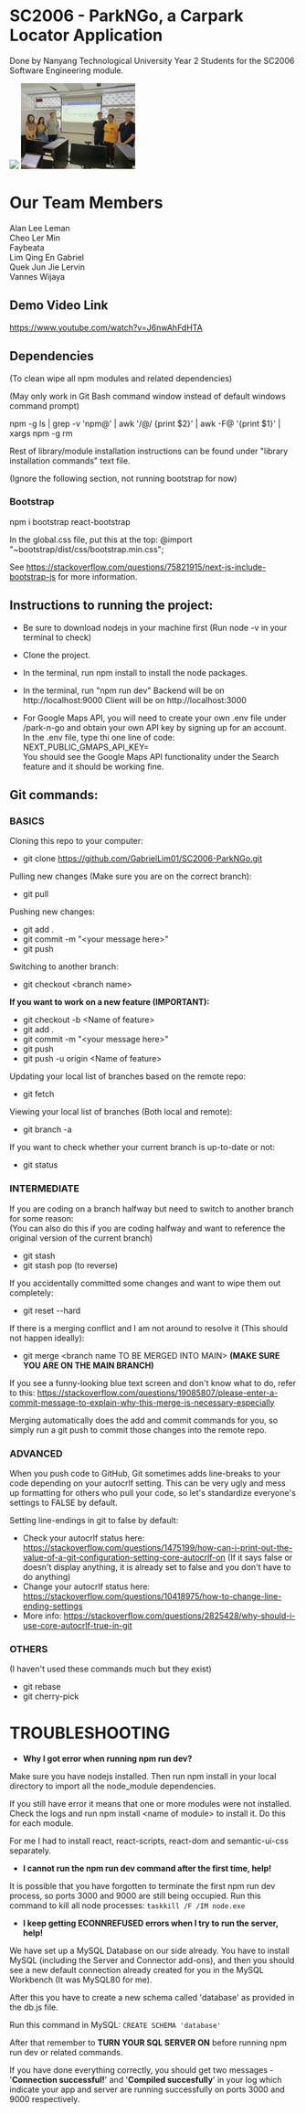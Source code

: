 # SC2006 - ParkNGo, a Carpark Locator Application

Done by Nanyang Technological University Year 2 Students for the SC2006 Software Engineering module.

<p float="left">
  <img src="https://github.com/GabrielLim01/SC2006-ParkNGo/blob/main/park-n-go/public/images/application_dashboard.jpg" width="200" />
  <img src="https://github.com/GabrielLim01/SC2006-ParkNGo/blob/main/park-n-go/public/images/groupPhoto3.jpg" width="200" /> 
</p>

# Our Team Members
Alan Lee Leman<br />
Cheo Ler Min<br />
Faybeata<br />
Lim Qing En Gabriel<br />
Quek Jun Jie Lervin<br />
Vannes Wijaya


## Demo Video Link ##

https://www.youtube.com/watch?v=J6nwAhFdHTA


## Dependencies ##
(To clean wipe all npm modules and related dependencies)

(May only work in Git Bash command window instead of default windows command prompt)

npm -g ls | grep -v 'npm@' | awk '/@/ {print $2}' | awk -F@ '{print $1}' | xargs npm -g rm


Rest of library/module installation instructions can be found under "library installation commands" text file.
<br />

(Ignore the following section, not running bootstrap for now)
### Bootstrap ###
npm i bootstrap react-bootstrap

In the global.css file, put this at the top:
@import "~bootstrap/dist/css/bootstrap.min.css";

See https://stackoverflow.com/questions/75821915/next-js-include-bootstrap-js for more information.


## Instructions to running the project:

- Be sure to download nodejs in your machine first (Run node -v in your terminal to check)
- Clone the project.
- In the terminal, run npm install to install the node packages.
- In the terminal, run "npm run dev"
  Backend will be on http://localhost:9000
  Client will be on http://localhost:3000

- For Google Maps API, you will need to create your own .env file under /park-n-go and obtain your own API key by signing up for an account.<br />
  In the .env file, type thi one line of code: NEXT_PUBLIC_GMAPS_API_KEY=<your api key goes here><br />
  You should see the Google Maps API functionality under the Search feature and it should be working fine.
  
## Git commands:
### BASICS
Cloning this repo to your computer:
* git clone https://github.com/GabrielLim01/SC2006-ParkNGo.git

Pulling new changes (Make sure you are on the correct branch):

* git pull

Pushing new changes:

* git add .
* git commit -m "\<your message here>"
* git push

Switching to another branch:

* git checkout \<branch name>

**If you want to work on a new feature (IMPORTANT):**

* git checkout -b \<Name of feature>
* git add .
* git commit -m "\<your message here>"
* git push
* git push -u origin \<Name of feature>

Updating your local list of branches based on the remote repo:

* git fetch

Viewing your local list of branches (Both local and remote):

* git branch -a

If you want to check whether your current branch is up-to-date or not:
* git status

### INTERMEDIATE
If you are coding on a branch halfway but need to switch to another branch for some reason:<br />
(You can also do this if you are coding halfway and want to reference the original version of the current branch)
* git stash
* git stash pop (to reverse)

If you accidentally committed some changes and want to wipe them out completely:

* git reset --hard

If there is a merging conflict and I am not around to resolve it (This should not happen ideally):

* git merge \<branch name TO BE MERGED INTO MAIN> **(MAKE SURE YOU ARE ON THE MAIN BRANCH)**

If you see a funny-looking blue text screen and don't know what to do, refer to this: https://stackoverflow.com/questions/19085807/please-enter-a-commit-message-to-explain-why-this-merge-is-necessary-especially

Merging automatically does the add and commit commands for you, so simply run a git push to commit those changes into the remote repo.

### ADVANCED
When you push code to GitHub, Git sometimes adds line-breaks to your code depending on your autocrlf setting. This can be very ugly and mess up formatting for others who pull your code, so let's standardize everyone's settings to FALSE by default.

Setting line-endings in git to false by default:
* Check your autocrlf status here: https://stackoverflow.com/questions/1475199/how-can-i-print-out-the-value-of-a-git-configuration-setting-core-autocrlf-on
(If it says false or doesn't display anything, it is already set to false and you don't have to do anything)
* Change your autocrlf status here: https://stackoverflow.com/questions/10418975/how-to-change-line-ending-settings
* More info: https://stackoverflow.com/questions/2825428/why-should-i-use-core-autocrlf-true-in-git

### OTHERS

(I haven't used these commands much but they exist)
- git rebase
- git cherry-pick


# TROUBLESHOOTING

* **Why I got error when running npm run dev?**

Make sure you have nodejs installed. Then run npm install in your local directory to import all the node_module dependencies.

If you still have error it means that one or more modules were not installed. Check the logs and run npm install \<name of module> to install it. Do this for each module.

For me I had to install react, react-scripts, react-dom and semantic-ui-css separately.


* **I cannot run the npm run dev command after the first time, help!**

It is possible that you have forgotten to terminate the first npm run dev process, so ports 3000 and 9000 are still being occupied.
Run this command to kill all node processes: ```taskkill /F /IM node.exe```

* **I keep getting ECONNREFUSED errors when I try to run the server, help!**

We have set up a MySQL Database on our side already. You have to install MySQL (including the Server and Connector add-ons), and then you should see a new default connection already created for you in the MySQL Workbench (It was MySQL80 for me). 

After this you have to create a new schema called 'database' as provided in the db.js file.

Run this command in MySQL: ```CREATE SCHEMA 'database'```

After that remember to **TURN YOUR SQL SERVER ON** before running npm run dev or related commands.

If you have done everything correctly, you should get two messages - '**Connection successful!**' and '**Compiled succesfully**' in your log which indicate your app and server are running successfully on ports 3000 and 9000 respectively. 